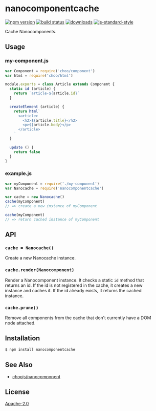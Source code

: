# nanocomponentcache
[![npm version][2]][3] [![build status][4]][5]
[![downloads][8]][9] [![js-standard-style][10]][11]

Cache Nanocomponents.

## Usage
### my-component.js
```js
var Component = require('choo/component')
var html = require('choo/html')

module.exports = class Article extends Component {
  static id (article) {
    return `article-${article.id}`
  }

  createElement (article) {
    return html`
      <article>
        <h2>${article.title}</h2>
        <p>${article.body}</p>
      </article>
    `
  }

  update () {
    return false
  }
}
```

### example.js
```js
var myComponent = require('./my-component')
var Nanocache = require('nanocomponentcache')

var cache = new Nanocache()
cache(myComponent)
// => create a new instance of myComponent

cache(myComponent)
// => return cached instance of myComponent
```

## API
### `cache = Nanocache()`
Create a new Nanocache instance.

### `cache.render(Nanocomponent)`
Render a Nanocomponent instance. It checks a static `id` method that
returns an id. If the id is not registered in the cache, it creates a new
instance and caches it. If the id already exists, it returns the cached
instance.

### `cache.prune()`
Remove all components from the cache that don't currently have a DOM node
attached.

## Installation
```sh
$ npm install nanocomponentcache
```

## See Also
- [choojs/nanocomponent](https://github.com/choojs/nanocomponent)

## License
[Apache-2.0](./LICENSE)

[0]: https://img.shields.io/badge/stability-experimental-orange.svg?style=flat-square
[1]: https://nodejs.org/api/documentation.html#documentation_stability_index
[2]: https://img.shields.io/npm/v/nanocomponentcache.svg?style=flat-square
[3]: https://npmjs.org/package/nanocomponentcache
[4]: https://img.shields.io/travis/yoshuawuyts/nanocomponentcache/master.svg?style=flat-square
[5]: https://travis-ci.org/yoshuawuyts/nanocomponentcache
[6]: https://img.shields.io/codecov/c/github/yoshuawuyts/nanocomponentcache/master.svg?style=flat-square
[7]: https://codecov.io/github/yoshuawuyts/nanocomponentcache
[8]: http://img.shields.io/npm/dm/nanocomponentcache.svg?style=flat-square
[9]: https://npmjs.org/package/nanocomponentcache
[10]: https://img.shields.io/badge/code%20style-standard-brightgreen.svg?style=flat-square
[11]: https://github.com/feross/standard
